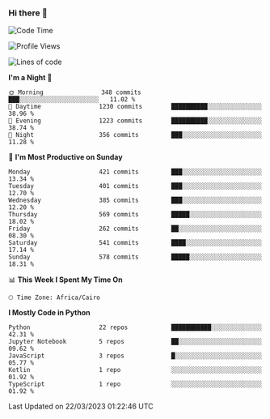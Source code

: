 ### Hi there 👋

<!--
**AMR-KELEG/AMR-KELEG** is a ✨ _special_ ✨ repository because its `README.md` (this file) appears on your GitHub profile.

Here are some ideas to get you started:

- 🔭 I’m currently working on ...
- 🌱 I’m currently learning ...
- 👯 I’m looking to collaborate on ...
- 🤔 I’m looking for help with ...
- 💬 Ask me about ...
- 📫 How to reach me: ...
- 😄 Pronouns: ...
- ⚡ Fun fact: ...
-->

<!--START_SECTION:waka-->
![Code Time](http://img.shields.io/badge/Code%20Time-0%20secs-blue)

![Profile Views](http://img.shields.io/badge/Profile%20Views-0-blue)

![Lines of code](https://img.shields.io/badge/From%20Hello%20World%20I%27ve%20Written-20.5%20million%20lines%20of%20code-blue)

**I'm a Night 🦉** 

```text
🌞 Morning                348 commits         ███░░░░░░░░░░░░░░░░░░░░░░   11.02 % 
🌆 Daytime                1230 commits        ██████████░░░░░░░░░░░░░░░   38.96 % 
🌃 Evening                1223 commits        ██████████░░░░░░░░░░░░░░░   38.74 % 
🌙 Night                  356 commits         ███░░░░░░░░░░░░░░░░░░░░░░   11.28 % 
```
📅 **I'm Most Productive on Sunday** 

```text
Monday                   421 commits         ███░░░░░░░░░░░░░░░░░░░░░░   13.34 % 
Tuesday                  401 commits         ███░░░░░░░░░░░░░░░░░░░░░░   12.70 % 
Wednesday                385 commits         ███░░░░░░░░░░░░░░░░░░░░░░   12.20 % 
Thursday                 569 commits         █████░░░░░░░░░░░░░░░░░░░░   18.02 % 
Friday                   262 commits         ██░░░░░░░░░░░░░░░░░░░░░░░   08.30 % 
Saturday                 541 commits         ████░░░░░░░░░░░░░░░░░░░░░   17.14 % 
Sunday                   578 commits         █████░░░░░░░░░░░░░░░░░░░░   18.31 % 
```


📊 **This Week I Spent My Time On** 

```text
🕑︎ Time Zone: Africa/Cairo
```

**I Mostly Code in Python** 

```text
Python                   22 repos            ███████████░░░░░░░░░░░░░░   42.31 % 
Jupyter Notebook         5 repos             ██░░░░░░░░░░░░░░░░░░░░░░░   09.62 % 
JavaScript               3 repos             █░░░░░░░░░░░░░░░░░░░░░░░░   05.77 % 
Kotlin                   1 repo              ░░░░░░░░░░░░░░░░░░░░░░░░░   01.92 % 
TypeScript               1 repo              ░░░░░░░░░░░░░░░░░░░░░░░░░   01.92 % 
```




 Last Updated on 22/03/2023 01:22:46 UTC
<!--END_SECTION:waka-->
